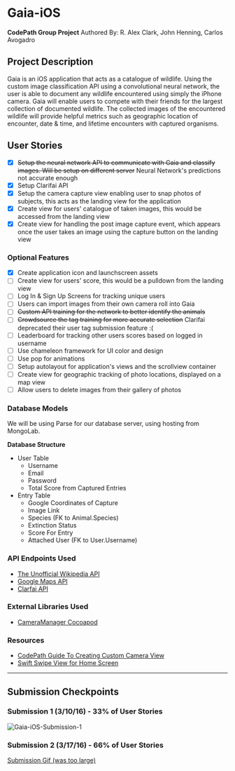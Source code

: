 # Gaia-iOS
__CodePath Group Project__
Authored By: R. Alex Clark, John Henning, Carlos Avogadro

## Project Description
Gaia is an iOS application that acts as a catalogue of wildlife. Using the custom image classification API using a convolutional neural network, the user is able to document any wildlife encountered using simply the iPhone camera. Gaia will enable users to compete with their friends for the largest collection of documented wildlife. The collected images of the encountered wildlife will provide helpful metrics such as geographic location of encounter, date & time, and lifetime encounters with captured organisms.

## User Stories
- [x] ~~Setup the neural network API to communicate with Gaia and classify images. Will be setup on different server~~ Neural Network's predictions not accurate enough
- [x] Setup Clarifai API 
- [x] Setup the camera capture view enabling user to snap photos of subjects, this acts as the landing view for the application
- [x] Create view for users' catalogue of taken images, this would be accessed from the landing view
- [x] Create view for handling the post image capture event, which appears once the user takes an image using the capture button on the landing view

### Optional Features
- [x] Create application icon and launchscreen assets
- [ ] Create view for users' score, this would be a pulldown from the landing view
- [ ] Log In & Sign Up Screens for tracking unique users
- [ ] Users can import images from their own camera roll into Gaia
- [ ] ~~Custom API training for the network to better identify the animals~~
- [ ] ~~Crowdsource the tag training for more accurate selection~~ Clarifai deprecated their user tag submission feature :(
- [ ] Leaderboard for tracking other users scores based on logged in username
- [ ] Use chameleon framework for UI color and design
- [ ] Use pop for animations
- [ ] Setup autolayout for application's views and the scrollview container
- [ ] Create view for geographic tracking of photo locations, displayed on a map view
- [ ] Allow users to delete images from their gallery of photos

### Database Models
We will be using Parse for our database server, using hosting from MongoLab.

__Database Structure__
* User Table
  * Username
  * Email
  * Password
  * Total Score from Captured Entries
* Entry Table
  * Google Coordinates of Capture
  * Image Link
  * Species (FK to Animal.Species)
  * Extinction Status
  * Score For Entry
  * Attached User (FK to User.Username)

### API Endpoints Used
* [The Unofficial Wikipedia API](http://www.programmableweb.com/api/wikipedia)
* [Google Maps API](https://developers.google.com/maps/)
* [Clarfai API](http://www.developer.clarifai.com/)

### External Libraries Used
* [CameraManager Cocoapod](https://cocoapods.org/pods/CameraManager)

### Resources
* [CodePath Guide To Creating Custom Camera View](http://guides.codepath.com/ios/Creating-a-Custom-Camera-View)
* [Swift Swipe View for Home Screen](https://github.com/lbrendanl/SwiftSwipeView)

* * *

## Submission Checkpoints

### Submission 1 (3/10/16) - 33% of User Stories
![Gaia-iOS-Submission-1](https://cloud.githubusercontent.com/assets/6467543/13731804/127d51be-e949-11e5-9029-146e871b5b9b.gif)

### Submission 2 (3/17/16) - 66% of User Stories
[Submission Gif (was too large)](http://i.imgur.com/ZLAekpN.gifv)


